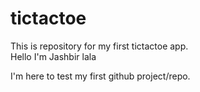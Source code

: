 # tictactoe
This is repository for my first tictactoe app.
<br>
Hello I'm Jashbir lala
<p>I'm here to test my first github project/repo.</p>